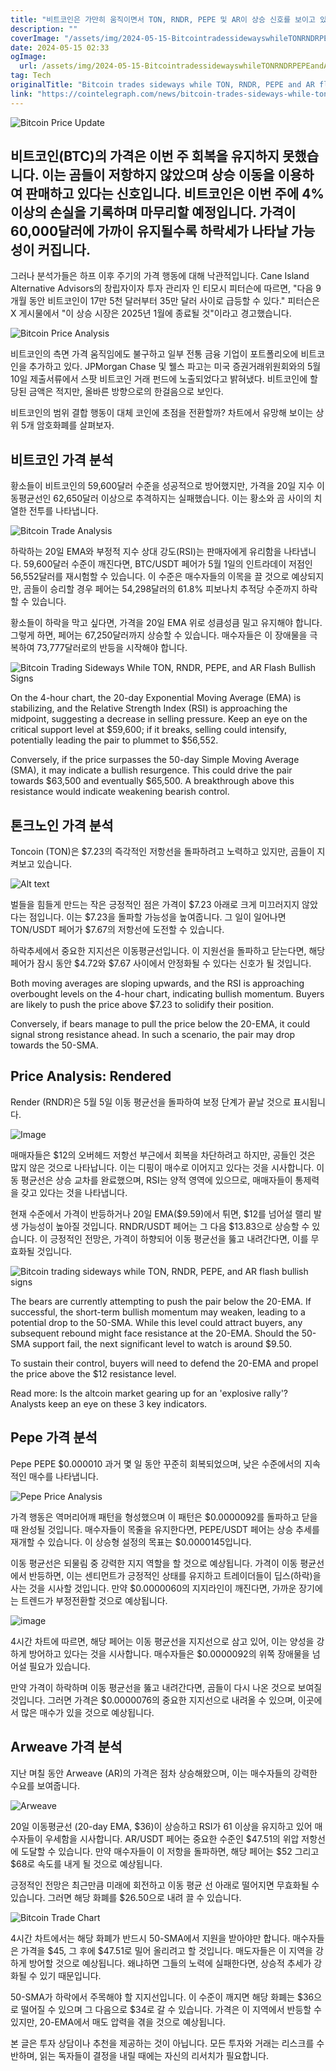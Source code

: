 ```yaml
---
title: "비트코인은 가만히 움직이면서 TON, RNDR, PEPE 및 AR이 상승 신호를 보이고 있습니다"
description: ""
coverImage: "/assets/img/2024-05-15-BitcointradessidewayswhileTONRNDRPEPEandARflashbullishsigns_thumbnail.png"
date: 2024-05-15 02:33
ogImage: 
  url: /assets/img/2024-05-15-BitcointradessidewayswhileTONRNDRPEPEandARflashbullishsigns_thumbnail.png
tag: Tech
originalTitle: "Bitcoin trades sideways while TON, RNDR, PEPE and AR flash bullish signs"
link: "https://cointelegraph.com/news/bitcoin-trades-sideways-while-ton-rndr-pepe-and-ar-flash-bullish-signs"
---
```



![Bitcoin Price Update](/assets/img/2024-05-15-BitcointradessidewayswhileTONRNDRPEPEandARflashbullishsigns_thumbnail.png)

## 비트코인(BTC)의 가격은 이번 주 회복을 유지하지 못했습니다. 이는 곰들이 저항하지 않았으며 상승 이동을 이용하여 판매하고 있다는 신호입니다. 비트코인은 이번 주에 4% 이상의 손실을 기록하며 마무리할 예정입니다. 가격이 60,000달러에 가까이 유지될수록 하락세가 나타날 가능성이 커집니다.

그러나 분석가들은 하프 이후 주기의 가격 행동에 대해 낙관적입니다. Cane Island Alternative Advisors의 창립자이자 투자 관리자 인 티모시 피터슨에 따르면, "다음 9개월 동안 비트코인이 17만 5천 달러부터 35만 달러 사이로 급등할 수 있다." 피터슨은 X 게시물에서 "이 상승 시장은 2025년 1월에 종료될 것"이라고 경고했습니다.



![Bitcoin Price Analysis](/assets/img/2024-05-15-BitcointradessidewayswhileTONRNDRPEPEandARflashbullishsigns_0.png)

비트코인의 측면 가격 움직임에도 불구하고 일부 전통 금융 기업이 포트폴리오에 비트코인을 추가하고 있다. JPMorgan Chase 및 웰스 파고는 미국 증권거래위원회와의 5월 10일 제출서류에서 스팟 비트코인 거래 펀드에 노출되었다고 밝혀냈다. 비트코인에 할당된 금액은 적지만, 올바른 방향으로의 한걸음으로 보인다.

비트코인의 범위 결합 행동이 대체 코인에 초점을 전환할까? 차트에서 유망해 보이는 상위 5개 암호화폐를 살펴보자.

## 비트코인 가격 분석



황소들이 비트코인의 59,600달러 수준을 성공적으로 방어했지만, 가격을 20일 지수 이동평균선인 62,650달러 이상으로 추격하지는 실패했습니다. 이는 황소와 곰 사이의 치열한 전투를 나타냅니다.

![Bitcoin Trade Analysis](/assets/img/2024-05-15-BitcointradessidewayswhileTONRNDRPEPEandARflashbullishsigns_1.png)

하락하는 20일 EMA와 부정적 지수 상대 강도(RSI)는 판매자에게 유리함을 나타냅니다. 59,600달러 수준이 깨진다면, BTC/USDT 페어가 5월 1일의 인트라데이 저점인 56,552달러를 재시험할 수 있습니다. 이 수준은 매수자들의 이목을 끌 것으로 예상되지만, 곰들이 승리할 경우 페어는 54,298달러의 61.8% 피보나치 추적당 수준까지 하락할 수 있습니다.

황소들이 하락을 막고 싶다면, 가격을 20일 EMA 위로 성큼성큼 밀고 유지해야 합니다. 그렇게 하면, 페어는 67,250달러까지 상승할 수 있습니다. 매수자들은 이 장애물을 극복하여 73,777달러로의 반등을 시작해야 합니다.



![Bitcoin Trading Sideways While TON, RNDR, PEPE, and AR Flash Bullish Signs](/assets/img/2024-05-15-BitcointradessidewayswhileTONRNDRPEPEandARflashbullishsigns_2.png)

On the 4-hour chart, the 20-day Exponential Moving Average (EMA) is stabilizing, and the Relative Strength Index (RSI) is approaching the midpoint, suggesting a decrease in selling pressure. Keep an eye on the critical support level at $59,600; if it breaks, selling could intensify, potentially leading the pair to plummet to $56,552.

Conversely, if the price surpasses the 50-day Simple Moving Average (SMA), it may indicate a bullish resurgence. This could drive the pair towards $63,500 and eventually $65,500. A breakthrough above this resistance would indicate weakening bearish control.

## 톤크노인 가격 분석



Toncoin (TON)은 $7.23의 즉각적인 저항선을 돌파하려고 노력하고 있지만, 곰들이 지켜보고 있습니다.

![Alt text](/assets/img/2024-05-15-BitcointradessidewayswhileTONRNDRPEPEandARflashbullishsigns_3.png)

벌들을 힘들게 만드는 작은 긍정적인 점은 가격이 $7.23 아래로 크게 미끄러지지 않았다는 점입니다. 이는 $7.23을 돌파할 가능성을 높여줍니다. 그 일이 일어나면 TON/USDT 페어가 $7.67의 저항선에 도전할 수 있습니다.

하락추세에서 중요한 지지선은 이동평균선입니다. 이 지원선을 돌파하고 닫는다면, 해당 페어가 잠시 동안 $4.72와 $7.67 사이에서 안정화될 수 있다는 신호가 될 것입니다.



Both moving averages are sloping upwards, and the RSI is approaching overbought levels on the 4-hour chart, indicating bullish momentum. Buyers are likely to push the price above $7.23 to solidify their position.

Conversely, if bears manage to pull the price below the 20-EMA, it could signal strong resistance ahead. In such a scenario, the pair may drop towards the 50-SMA.

## Price Analysis: Rendered



Render (RNDR)은 5월 5일 이동 평균선을 돌파하여 보정 단계가 끝날 것으로 표시됩니다.

![Image](/assets/img/2024-05-15-BitcointradessidewayswhileTONRNDRPEPEandARflashbullishsigns_5.png)

매매자들은 $12의 오버헤드 저항선 부근에서 회복을 차단하려고 하지만, 공들인 것은 많지 않은 것으로 나타납니다. 이는 디핑이 매수로 이어지고 있다는 것을 시사합니다. 이동 평균선은 상승 교차를 완료했으며, RSI는 양적 영역에 있으므로, 매매자들이 통제력을 갖고 있다는 것을 나타냅니다.

현재 수준에서 가격이 반등하거나 20일 EMA($9.59)에서 튀면, $12를 넘어설 랠리 발생 가능성이 높아질 것입니다. RNDR/USDT 페어는 그 다음 $13.83으로 상승할 수 있습니다. 이 긍정적인 전망은, 가격이 하향되어 이동 평균선을 뚫고 내려간다면, 이를 무효화될 것입니다.




![Bitcoin trading sideways while TON, RNDR, PEPE, and AR flash bullish signs](/assets/img/2024-05-15-BitcointradessidewayswhileTONRNDRPEPEandARflashbullishsigns_6.png)

The bears are currently attempting to push the pair below the 20-EMA. If successful, the short-term bullish momentum may weaken, leading to a potential drop to the 50-SMA. While this level could attract buyers, any subsequent rebound might face resistance at the 20-EMA. Should the 50-SMA support fail, the next significant level to watch is around $9.50.

To sustain their control, buyers will need to defend the 20-EMA and propel the price above the $12 resistance level.

Read more: Is the altcoin market gearing up for an 'explosive rally'? Analysts keep an eye on these 3 key indicators.




## Pepe 가격 분석

Pepe
PEPE
$0.000010
과거 몇 일 동안 꾸준히 회복되었으며, 낮은 수준에서의 지속적인 매수를 나타냅니다.

![Pepe Price Analysis](/assets/img/2024-05-15-BitcointradessidewayswhileTONRNDRPEPEandARflashbullishsigns_7.png)

가격 행동은 역머리어깨 패턴을 형성했으며 이 패턴은 $0.0000092를 돌파하고 닫을 때 완성될 것입니다. 매수자들이 목줄을 유지한다면, PEPE/USDT 페어는 상승 추세를 재개할 수 있습니다. 이 상승형 설정의 목표는 $0.0000145입니다.



이동 평균선은 되물림 중 강력한 지지 역할을 할 것으로 예상됩니다. 가격이 이동 평균선에서 반등하면, 이는 센티먼트가 긍정적인 상태를 유지하고 트레이더들이 딥스(하락)을 사는 것을 시사할 것입니다. 만약 $0.0000060의 지지라인이 깨진다면, 가까운 장기에는 트렌드가 부정전환할 것으로 예상됩니다.

![image](/assets/img/2024-05-15-BitcointradessidewayswhileTONRNDRPEPEandARflashbullishsigns_8.png)

4시간 차트에 따르면, 해당 페어는 이동 평균선을 지지선으로 삼고 있어, 이는 양성을 강하게 방어하고 있다는 것을 시사합니다. 매수자들은 $0.0000092의 위쪽 장애물을 넘어설 필요가 있습니다.

만약 가격이 하락하며 이동 평균선을 뚫고 내려간다면, 곰들이 다시 나온 것으로 보여질 것입니다. 그러면 가격은 $0.0000076의 중요한 지지선으로 내려올 수 있으며, 이곳에서 많은 매수가 있을 것으로 예상됩니다.



## Arweave 가격 분석

지난 며칠 동안 Arweave (AR)의 가격은 점차 상승해왔으며, 이는 매수자들의 강력한 수요를 보여줍니다.

![Arweave](/assets/img/2024-05-15-BitcointradessidewayswhileTONRNDRPEPEandARflashbullishsigns_9.png)

20일 이동평균선 (20-day EMA, $36)이 상승하고 RSI가 61 이상을 유지하고 있어 매수자들이 우세함을 시사합니다. AR/USDT 페어는 중요한 수준인 $47.51의 위압 저항선에 도달할 수 있습니다. 만약 매수자들이 이 저항을 돌파하면, 해당 페어는 $52 그리고 $68로 속도를 내게 될 것으로 예상됩니다.



긍정적인 전망은 최근만큼 미래에 회전하고 이동 평균 선 아래로 떨어지면 무효화될 수 있습니다. 그러면 해당 화폐를 $26.50으로 내려 끌 수 있습니다.

![Bitcoin Trade Chart](/assets/img/2024-05-15-BitcointradessidewayswhileTONRNDRPEPEandARflashbullishsigns_10.png)

4시간 차트에서는 해당 화폐가 반드시 50-SMA에서 지원을 받아야만 합니다. 매수자들은 가격을 $45, 그 후에 $47.51로 밀어 올리려고 할 것입니다. 매도자들은 이 지역을 강하게 방어할 것으로 예상됩니다. 왜냐하면 그들의 노력에 실패한다면, 상승적 추세가 강화될 수 있기 때문입니다.

50-SMA가 하락에서 주목해야 할 지지선입니다. 이 수준이 깨지면 해당 화폐는 $36으로 떨어질 수 있으며 그 다음으로 $34로 갈 수 있습니다. 가격은 이 지역에서 반등할 수 있지만, 20-EMA에서 매도 압력을 겪을 것으로 예상됩니다.



본 글은 투자 상담이나 추천을 제공하는 것이 아닙니다. 모든 투자와 거래는 리스크를 수반하며, 읽는 독자들이 결정을 내릴 때에는 자신의 리서치가 필요합니다.